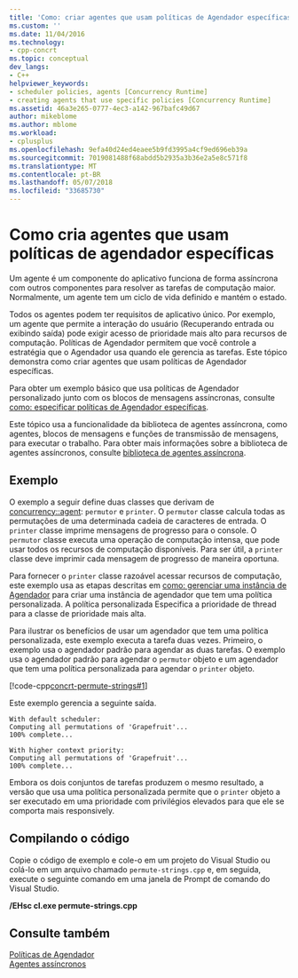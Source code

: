 ```yaml
---
title: 'Como: criar agentes que usam políticas de Agendador específicas | Microsoft Docs'
ms.custom: ''
ms.date: 11/04/2016
ms.technology:
- cpp-concrt
ms.topic: conceptual
dev_langs:
- C++
helpviewer_keywords:
- scheduler policies, agents [Concurrency Runtime]
- creating agents that use specific policies [Concurrency Runtime]
ms.assetid: 46a3e265-0777-4ec3-a142-967bafc49d67
author: mikeblome
ms.author: mblome
ms.workload:
- cplusplus
ms.openlocfilehash: 9efa40d24ed4eaee5b9fd3995a4cf9ed696eb39a
ms.sourcegitcommit: 7019081488f68abdd5b2935a3b36e2a5e8c571f8
ms.translationtype: MT
ms.contentlocale: pt-BR
ms.lasthandoff: 05/07/2018
ms.locfileid: "33685730"
---
```

# <a name="how-to-create-agents-that-use-specific-scheduler-policies"></a>Como cria agentes que usam políticas de agendador específicas
Um agente é um componente do aplicativo funciona de forma assíncrona com outros componentes para resolver as tarefas de computação maior. Normalmente, um agente tem um ciclo de vida definido e mantém o estado.  
  
 Todos os agentes podem ter requisitos de aplicativo único. Por exemplo, um agente que permite a interação do usuário (Recuperando entrada ou exibindo saída) pode exigir acesso de prioridade mais alto para recursos de computação. Políticas de Agendador permitem que você controle a estratégia que o Agendador usa quando ele gerencia as tarefas. Este tópico demonstra como criar agentes que usam políticas de Agendador específicas.  
  
 Para obter um exemplo básico que usa políticas de Agendador personalizado junto com os blocos de mensagens assíncronas, consulte [como: especificar políticas de Agendador específicas](../../parallel/concrt/how-to-specify-specific-scheduler-policies.md).  
  
 Este tópico usa a funcionalidade da biblioteca de agentes assíncrona, como agentes, blocos de mensagens e funções de transmissão de mensagens, para executar o trabalho. Para obter mais informações sobre a biblioteca de agentes assíncronos, consulte [biblioteca de agentes assíncrona](../../parallel/concrt/asynchronous-agents-library.md).  
  
## <a name="example"></a>Exemplo  
 O exemplo a seguir define duas classes que derivam de [concurrency::agent](../../parallel/concrt/reference/agent-class.md): `permutor` e `printer`. O `permutor` classe calcula todas as permutações de uma determinada cadeia de caracteres de entrada. O `printer` classe imprime mensagens de progresso para o console. O `permutor` classe executa uma operação de computação intensa, que pode usar todos os recursos de computação disponíveis. Para ser útil, a `printer` classe deve imprimir cada mensagem de progresso de maneira oportuna.  
  
 Para fornecer o `printer` classe razoável acessar recursos de computação, este exemplo usa as etapas descritas em [como: gerenciar uma instância de Agendador](../../parallel/concrt/how-to-manage-a-scheduler-instance.md) para criar uma instância de agendador que tem uma política personalizada. A política personalizada Especifica a prioridade de thread para a classe de prioridade mais alta.  
  
 Para ilustrar os benefícios de usar um agendador que tem uma política personalizada, este exemplo executa a tarefa duas vezes. Primeiro, o exemplo usa o agendador padrão para agendar as duas tarefas. O exemplo usa o agendador padrão para agendar o `permutor` objeto e um agendador que tem uma política personalizada para agendar o `printer` objeto.  
  
 [!code-cpp[concrt-permute-strings#1](../../parallel/concrt/codesnippet/cpp/how-to-create-agents-that-use-specific-scheduler-policies_1.cpp)]  
  
 Este exemplo gerencia a seguinte saída.  
  
```Output  
With default scheduler:  
Computing all permutations of 'Grapefruit'...  
100% complete...  
 
With higher context priority:  
Computing all permutations of 'Grapefruit'...  
100% complete...  
```  
  
 Embora os dois conjuntos de tarefas produzem o mesmo resultado, a versão que usa uma política personalizada permite que o `printer` objeto a ser executado em uma prioridade com privilégios elevados para que ele se comporta mais responsively.  
  
## <a name="compiling-the-code"></a>Compilando o código  
 Copie o código de exemplo e cole-o em um projeto do Visual Studio ou colá-lo em um arquivo chamado `permute-strings.cpp` e, em seguida, execute o seguinte comando em uma janela de Prompt de comando do Visual Studio.  
  
 **/EHsc cl.exe permute-strings.cpp**  
  
## <a name="see-also"></a>Consulte também  
 [Políticas de Agendador](../../parallel/concrt/scheduler-policies.md)   
 [Agentes assíncronos](../../parallel/concrt/asynchronous-agents.md)   
 

